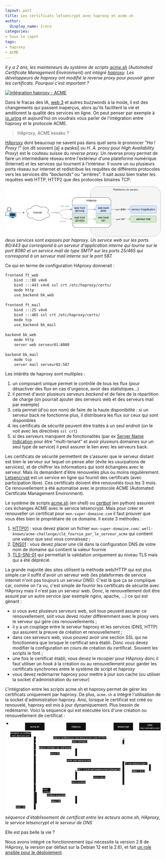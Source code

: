 ```yaml
---
layout: post
title: Les certificats letsencrypt avec haproxy et acme.sh
author:
  display_name: Iroco
categories:
- Sous le capot
tags:
- haproxy
- ACME
---
```


_Il y a 2 ans, les mainteneurs du système de scripts [acme.sh](https://github.com/acmesh-official/acme.sh) (Automated Certificate Management Environment) ont intégré [haproxy](https://www.haproxy.org/). Les développeurs de haproxy ont modifié le reverse proxy pour pouvoir gérer les certificats.  Pourquoi c'est important ?_

[![intégration haproxy - ACME](https://cdn.haproxy.com/img/containers/partner_integrations/2023/haproxy-and-lets-encrypt-improved-support-in-acme-sh/haproxy-and-lets-encrypt-image.png/c223cf3b8a29c8bb8ffb1d17771ed6ac/haproxy-and-lets-encrypt-image.png)](https://www.haproxy.com/blog/haproxy-and-let-s-encrypt)

Dans le fracas des IA, [web 3](https://tante.cc/2021/12/17/the-third-web/) et autres *buzzwords* à la mode, il est des changements qui passent inaperçus, alors qu'ils facilitent la vie et améliorent la qualité des services en ligne.  On peut penser par exemple à [io_uring](/io-uring/) et aujourd'hui on voudrais vous parler de l'intégration entre haproxy et le protocole ACME.

> HAproxy, ACME kesako ?

[HAproxy](https://www.haproxy.org)  dont beaucoup ne savent pas dans quel sens le prononcer  *"Ha ! Proxy !"* (on dit souvent  \[aʃ a pʁɔksi\] ou *H. A. proxy* pour *High Availability Proxy*) est le couteau suisse du *reverse proxy*. Un reverse proxy permet de faire un intermédiaire réseau entre l'extérieur d'une plateforme numérique (Internet) et les services  qui tournent à l'intérieur. Il ouvre un ou plusieurs ports réseau sur internet et redistribue les requêtes de différents protocoles vers les services dits *"backends"* ou "arrières". Il sait aussi bien traiter les requêtes web HTTP, HTTP2 que des protocoles binaires TCP.

![fonctionnement haproxy](/images/haproxy-acme/haproxy.drawio.png)
_deux services sont exposés par haproxy. Un service web sur les ports 80/443 qui correspond à un serveur d'application interne qui tourne sur le port 8080 et un service mail de type SMTP sur les ports 25/465 qui correspond à un serveur mail interne sur le port 587._

Ce qui en terme de configuration HAproxy donnerait :

```
frontend ft_web
    bind :::80 v4v6
    bind :::443 v4v6 ssl crt /etc/haproxy/certs/ 
    mode http
    use_backend bk_web
    
frontend ft_mail
    bind :::25 v4v6
    bind :::465 ssl crt /etc/haproxy/certs/
    mode tcp
    use_backend bk_mail

backend bk_web
    mode http
    server web serveur01:8080
    
backend bk_mail
    mode tcp
    server mail serveur02:587
```

Les intérêts de haproxy sont multiples : 

1. un composant unique permet le contrôle de tous les flux (pour désactiver des flux en cas d'urgence, avoir des statistiques...)
2. il permet d'avoir plusieurs serveurs *backend* et de faire de la répartition de charge (on pourrait ajouter des serveurs web et des serveurs mail par exemple)
3. cela permet (d'où son nom) de faire de la haute disponibilité : si un serveur back ne fonctionne plus, il distribuera les flux sur ceux qui sont disponibles
4. les certificats de sécurité peuvent être traités à un seul endroit (on le voit avec les directives `ssl crt`)
5. si des serveurs manquent de fonctionalités (par ex [Server Name Indication](https://en.wikipedia.org/wiki/Server_Name_Indication) pour être "multi-tenant" et avoir plusieurs domaines sur un seul type de service) il peut  assurer le lien avec les serveurs back. 

Les certificats de sécurité permettent de s'assurer que le serveur distant est bien le serveur sur lequel on pense aller (évite les usurpations de services), et de chiffrer les informations qui sont échangées avec le serveur. Mais ils demandent d'être renouvelés plus ou moins régulièrement. [Letsencrypt](https://letsencrypt.org/) est un service en ligne qui fournit des certificats (avec participation libre). Ces certificats doivent être renouvelés tous les 3 mois.  Ce renouvellement a été automatisé avec le protocole ACME (Automated Certificate Management Environment). 

Le système de scripts [acme.sh](https://github.com/acmesh-official/acme.sh) (en shell) ou [certbot](https://certbot.eff.org/) (en python) assurent ces échanges ACME avec le service letsencrypt. Mais pour créer et renouveller un certificat pour `mon-super-domaine.com` il faut prouver que vous êtes bien le propriétaire de ce domaine. Il existe 3 méthodes : 

1. [HTTP01](https://cert-manager.io/docs/configuration/acme/http01/) : vous devez placer un fichier  `mon-super-domaine.com/.well-known/acme-challenge/clé_fournie_par_le_serveur_acme`   qui contient une valeur que seul vous connaissez ;
2. [DNS01](https://cert-manager.io/docs/configuration/acme/dns01/) : vous devez placer une clé dans la configuration DNS de votre nom de domaine qui contient la valeur fournie
3. [TLS-SNI-01](https://letsencrypt.org/docs/challenge-types/) qui permettait la validation uniquement au niveau TLS mais qui a été déprécié.

La grande majorité des sites utilisent la méthode web/HTTP qui est plus simple car il suffit d'avoir un serveur web (les plateformes de service internet n'ont pas toujours un serveur DNS). C'est là que ça se complique car, comme on l'a vu, c'est simple de fournir les certificats de sécurité avec HAproxy mais il n'est pas un serveur web. Donc, le renouvellement doit être assuré par un autre service (par exemple nginx, apache, ...) ce qui est gènant : 

- si vous avez plusieurs serveurs web, soit tous peuvent assurer ce renouvellement, soit vous devez router différemment avec le proxy vers le serveur qui gère ces renouvellements ;
- il y a un couplage entre le serveur haproxy et les services (DNS, HTTP) qui assurent la preuve de création et renouvellement ;
- dans ces serveurs web, vous pouvez avoir une section SSL qui ne fonctionnera que lorsque le certificat sera établi. Donc vous devez modifier la configuration en cours de création du certificat. Souvent les scripts le font ;
- une fois le certificat établi, vous devez le recopier pour HAproxy donc il faut utiliser un *hook* à la création ou au renouvellement pour garder les certificats synchrones entre le système de script et haproxy
- vous devez redémarrer haproxy pour mettre à jour son cache (ou utiliser la socket d'administration du serveur)

L'intégration entre les scripts acme\.sh et haproxy permet de gérer les certificats uniquement par haproxy. De plus, `acme.sh` a intégré l'utilisation de la socket d'administration haproxy. Ansi, lorsque le certificat est créé ou renouvelé, haproxy est mis à jour dynamiquement. Plus besoin de redémarrer.  Voici la séquence qui est exécutée lors d'une création ou renouvellement de certificat : 

[![méthode HTTP01 - ACME](/images/haproxy-acme/http01.drawio.png)](/images/haproxy-acme/http01.drawio.png)
_séquence d'établissement de certificat entre les acteurs acme.sh, HAproxy, le service letsencrypt et le serveur de DNS_

Elle est pas belle la vie ?

Nous avons intégré ce fonctionnement (qui nécessite la version 2.8 de HAproxy, la version par défaut sur la Debian 12 est la 2.6), et fait [un role ansible pour le déploiement](https://codeberg.org/iroco/ansible-acme-haproxy). 
